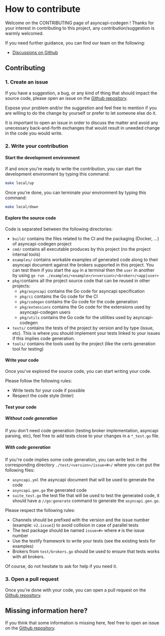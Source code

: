 # How to contribute

Welcome on the CONTRIBUTING page of asyncapi-codegen ! Thanks for your interest
in contributing to this project, any contribution/suggestion is warmly welcomed.

If you need further guidance, you can find our team on the following:
* [Discussions on Github](https://github.com/fairyhunter13/asyncapi-codegen/discussions)

## Contributing

### 1. Create an issue

If you have a suggestion, a bug, or any kind of thing that should impact the
source code, please open an issue on the
[Github repository](https://github.com/fairyhunter13/asyncapi-codegen/issues).

Expose your problem and/or the suggestion and feel free to mention if you are
willing to do the change by yourself or prefer to let someone else do it.

It is important to open an issue in order to discuss the matter and avoid any
unecessary back-and-forth exchanges that would result in uneeded change in
the code you would write. 

### 2. Write your contribution

#### Start the development environment

If and once you're ready to write the contribution, you can start the development
environment by typing this command:

```bash 
make local/up
```

Once you're done, you can terminate your environment by typing this command:

```bash
make local/down
```

#### Explore the source code

Code is separated between the following directories:
* `build/` contains the files related to the CI and the packaging (Docker, ...)
  of asyncapi-codegen project
* `cmd/` contains all executable produces by this project (no the project
  internal tools)
* `examples/` contains workable examples of generated code along to their asyncapi
  document against the brokers supported in this project. You can test them if
  you start the `app` in a terminal then the `user` in another by using
  `go run ./examples/<example>/v<version>/<broker>/<app|user>`
* `pkg/`contains all the project source code that can be reused in other projects:
    * `pkg/asyncapi` contains the Go code for asyncapi specification
    * `pkg/ci` contains the Go code for the CI
    * `pkg/codegen` contains the Go code for the code generation
    * `pkg/extensions` contains the Go code for the extensions used by asyncapi-codegen users
    * `pkg/utils` contains the Go code for the utilities used by asyncapi-codegen
* `tests/` contains the tests of the project by version and by type (issue, etc).
  This is where you should implement your tests linked to your issues if this implies
  code generation.
* `tools/` contains the tools used by the project (like the certs generation tool
  for testing)

#### Write your code

Once you've explored the source code, you can start writing your code.

Please follow the following rules:
* Write tests for your code if possible
* Respect the code style (linter)

#### Test your code

##### Without code generation

If you don't need code generation (testing broker implementation, asyncapi
parsing, etc), feel free to add tests close to your changes in a `*_test.go` file.

##### With code generation

If you're code implies some code generation, you can write test in the corresponding
directory `./test/<version>/issue<#>/` where you can put the following files:
* `asyncapi.yml` the asyncapi document that will be used to generate the code
* `asyncapi.gen.go` the generated code
* `suite_test.go` the test file that will be used to test the generated code, it
  should have a `//go:generate` command to generate the `asyncapi.gen.go`.

Please respect the following rules:
* Channels should be prefixed with the version and the issue number (example:
  `v2.issue1`) to avoid collision in case of parallel tests
* The test package should be named `issue<#>` where `#` is the issue number
* Use the testify framework to write your tests (see the existing tests for
  examples)
* Brokers from `test/brokers.go` should be used to ensure that tests works with
  all brokers.

Of course, do not hesitate to ask for help if you need it.

### 3. Open a pull request

Once you're done with your code, you can open a pull request on the
[Github repository](https://github.com/fairyhunter13/asyncapi-codegen/pulls).

## Missing information here?

If you think that some information is missing here, feel free to open an issue
on the [Github repository](https://github.com/fairyhunter13/asyncapi-codegen/issues).